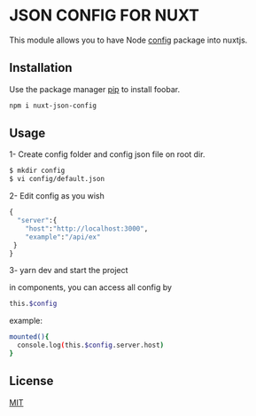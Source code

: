 # JSON CONFIG FOR NUXT 

This module allows you to have Node [config](https://www.npmjs.com/package/config) package into nuxtjs.
## Installation

Use the package manager [pip](https://pip.pypa.io/en/stable/) to install foobar.

```bash
npm i nuxt-json-config
```

## Usage

1- Create config folder and config json file on root dir.
```bash
$ mkdir config
$ vi config/default.json
```
2- Edit config as you wish
```python
{
  "server":{
    "host":"http://localhost:3000",
    "example":"/api/ex"
 }
}
```

3- yarn dev and start the project

in components, you can access all config by

```bash
this.$config
```

example:
```bash
mounted(){
  console.log(this.$config.server.host)
}
```

## License
[MIT](https://choosealicense.com/licenses/mit/)